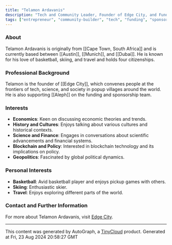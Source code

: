 ```yaml
---
title: "Telamon Ardavanis"
description: "Tech and Community Leader, Founder of Edge City, and Funding and Sponsorship Team Member at Aleph"
tags: ["entrepreneur", "community-builder", "tech", "funding", "sponsorship"]
---
```


### About
Telamon Ardavanis is originally from [[Cape Town, South Africa]] and is currently based between [[Austin]], [[Munich]], and [[Dubai]]. He is known for his love of basketball, skiing, and travel and holds four citizenships.

### Professional Background
Telamon is the founder of [[Edge City]], which convenes people at the frontiers of tech, science, and society in popup villages around the world. He is also supporting [[Aleph]] on the funding and sponsorship team.

### Interests
- **Economics**: Keen on discussing economic theories and trends.
- **History and Cultures**: Enjoys talking about various cultures and historical contexts.
- **Science and Finance**: Engages in conversations about scientific advancements and financial systems.
- **Blockchain and Policy**: Interested in blockchain technology and its implications on policy.
- **Geopolitics**: Fascinated by global political dynamics.

### Personal Interests
- **Basketball**: Avid basketball player and enjoys pickup games with others.
- **Skiing**: Enthusiastic skier.
- **Travel**: Enjoys exploring different parts of the world.

### Contact and Further Information
For more about Telamon Ardavanis, visit [Edge City](https://www.edgecity.live/about).

---
This content was generated by AutoGraph, a [TinyCloud](https://tinycloud.xyz/) product.
Generated at Fri, 23 Aug 2024 20:58:27 GMT
